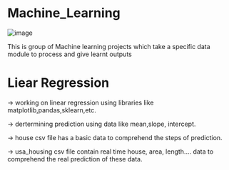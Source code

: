 # Machine_Learning
![image](https://github.com/user-attachments/assets/27b06d77-71c7-4e91-a624-982e407cd84a)

This is group of Machine learning projects which take a specific data module to process and give learnt outputs

# Liear Regression
-> working on linear regression using libraries like matplotlib,pandas,sklearn,etc.

-> dertermining prediction using data like mean,slope, intercept.

-> house csv file has a basic data to comprehend the steps of prediction.

-> usa_housing csv file contain real time house, area, length.... data to comprehend the real prediction of these data.
